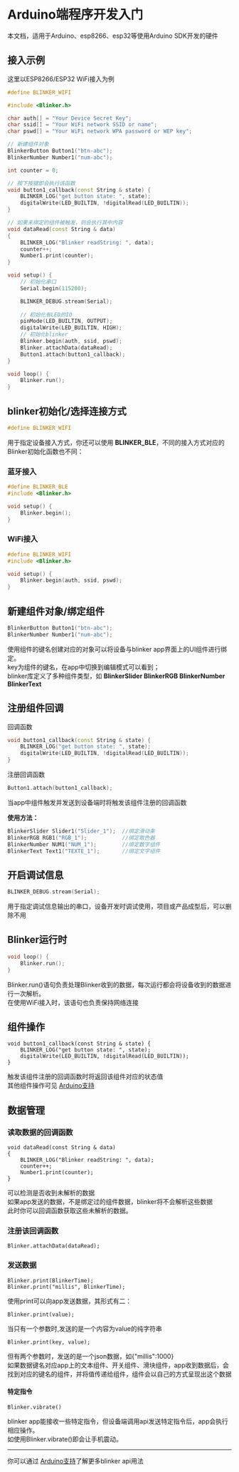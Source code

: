 # Arduino端程序开发入门  
本文档，适用于Arduino、esp8266、esp32等使用Arduino SDK开发的硬件  


## 接入示例  
这里以ESP8266/ESP32 WiFi接入为例  
```cpp
#define BLINKER_WIFI

#include <Blinker.h>

char auth[] = "Your Device Secret Key";
char ssid[] = "Your WiFi network SSID or name";
char pswd[] = "Your WiFi network WPA password or WEP key";

// 新建组件对象
BlinkerButton Button1("btn-abc");
BlinkerNumber Number1("num-abc");

int counter = 0;

// 按下按键即会执行该函数
void button1_callback(const String & state) {
    BLINKER_LOG("get button state: ", state);
    digitalWrite(LED_BUILTIN, !digitalRead(LED_BUILTIN));
}

// 如果未绑定的组件被触发，则会执行其中内容
void dataRead(const String & data)
{
    BLINKER_LOG("Blinker readString: ", data);
    counter++;
    Number1.print(counter);
}

void setup() {
    // 初始化串口
    Serial.begin(115200);

    BLINKER_DEBUG.stream(Serial);
    
    // 初始化有LED的IO
    pinMode(LED_BUILTIN, OUTPUT);
    digitalWrite(LED_BUILTIN, HIGH);
    // 初始化blinker
    Blinker.begin(auth, ssid, pswd);
    Blinker.attachData(dataRead);
    Button1.attach(button1_callback);
}

void loop() {
    Blinker.run();
}
```

## blinker初始化/选择连接方式  
```cpp
#define BLINKER_WIFI
```
用于指定设备接入方式，你还可以使用 **BLINKER_BLE**，不同的接入方式对应的Blinker初始化函数也不同：
### 蓝牙接入
```cpp
#define BLINKER_BLE  
#include <Blinker.h>  

void setup() {  
    Blinker.begin();  
}
```
### WiFi接入  
```cpp
#define BLINKER_WIFI  
#include <Blinker.h>  

void setup() {  
    Blinker.begin(auth, ssid, pswd);  
}
```

## 新建组件对象/绑定组件  
```cpp
BlinkerButton Button1("btn-abc");
BlinkerNumber Number1("num-abc");
```
使用组件的键名创建对应的对象可以将设备与blinker app界面上的UI组件进行绑定。  
key为组件的键名，在app中切换到编辑模式可以看到；  
blinker库定义了多种组件类型，如 **BlinkerSlider BlinkerRGB BlinkerNumber BlinkerText**  

## 注册组件回调
回调函数
```cpp
void button1_callback(const String & state) {
    BLINKER_LOG("get button state: ", state);
    digitalWrite(LED_BUILTIN, !digitalRead(LED_BUILTIN));
}
```
注册回调函数
```cpp
Button1.attach(button1_callback);
```
当app中组件触发并发送到设备端时将触发该组件注册的回调函数  

**使用方法：**
```cpp
BlinkerSlider Slider1("Slider_1");  //绑定滑动条  
BlinkerRGB RGB1("RGB_1");           //绑定取色器  
BlinkerNumber NUM1("NUM_1");        //绑定数字组件  
BlinkerText Text1("TEXTE_1");       //绑定文字组件  
```

## 开启调试信息
```cpp
BLINKER_DEBUG.stream(Serial);
```
用于指定调试信息输出的串口，设备开发时调试使用，项目或产品成型后，可以删除不用  

## Blinker运行时  
```cpp
void loop() {
    Blinker.run();
}
```
Blinker.run()语句负责处理Blinker收到的数据，每次运行都会将设备收到的数据进行一次解析。  
在使用WiFi接入时，该语句也负责保持网络连接  


## 组件操作
```
void button1_callback(const String & state) {
    BLINKER_LOG("get button state: ", state);
    digitalWrite(LED_BUILTIN, !digitalRead(LED_BUILTIN));
}
```
触发该组件注册的回调函数时将返回该组件对应的状态值  
其他组件操作可见 [Arduino支持](?file=003-硬件开发/02-Arduino支持)  


## 数据管理  
<!-- ### 检测未解析的数据  
```
Blinker.available()
```
available()可以检测是否收到未解析的数据  
如果app发送的数据，不是绑定过的组件数据，blinker将不会解析这些数据  
此时你可以使用available()检测是否有未解析的数据，返回为true，则有未解析数据  

### 读取数据
```
Blinker.readString()
```
使用Blinker.readString()即读取到数据，返回值即为数据内容   -->
### 读取数据的回调函数
```
void dataRead(const String & data)
{
    BLINKER_LOG("Blinker readString: ", data);
    counter++;
    Number1.print(counter);
}
```
可以检测是否收到未解析的数据  
如果app发送的数据，不是绑定过的组件数据，blinker将不会解析这些数据  
此时你可以回调函数获取这些未解析的数据。
### 注册该回调函数
```
Blinker.attachData(dataRead);
```

### 发送数据
```
Blinker.print(BlinkerTime);
Blinker.print("millis", BlinkerTime);
```
使用print可以向app发送数据，其形式有二：
```
Blinker.print(value);
```
当只有一个参数时,发送的是一个内容为value的纯字符串  
```
Blinker.print(key, value);
```
但有两个参数时，发送的是一个json数据，如{"millis":1000}  
如果数据键名对应app上的文本组件、开关组件、滑块组件，app收到数据后，会找到对应的键名的组件，并将值传递给组件，组件会以自己的方式呈现出这个数据  

#### 特定指令
```
Blinker.vibrate()
```
blinker app能接收一些特定指令，但设备端调用api发送特定指令后，app会执行相应操作。  
如使用Blinker.vibrate()即会让手机震动。  

***  
你可以通过 [Arduino支持](?file=003-硬件开发/02-Arduino支持)了解更多blinker api用法